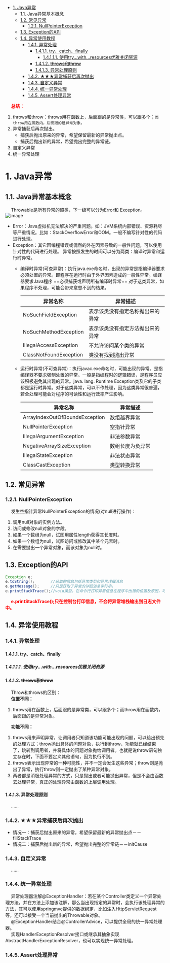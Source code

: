 

<!-- TOC -->

- [1. Java异常](#1-java异常)
    - [1.1. Java异常基本概念](#11-java异常基本概念)
    - [1.2. 常见异常](#12-常见异常)
        - [1.2.1. NullPointerException](#121-nullpointerexception)
    - [1.3. Exception的API](#13-exception的api)
    - [1.4. 异常使用教程](#14-异常使用教程)
        - [1.4.1. 异常处理](#141-异常处理)
            - [1.4.1.1. try、catch、finally](#1411-trycatchfinally)
                - [1.4.1.1.1. 使用try...with...resources优雅关闭资源](#14111-使用trywithresources优雅关闭资源)
            - [1.4.1.2. ~~throws和throw~~](#1412-throws和throw)
            - [1.4.1.3. 异常处理原则](#1413-异常处理原则)
        - [1.4.2. ★★★异常捕获后再次抛出](#142-★★★异常捕获后再次抛出)
        - [1.4.3. 自定义异常](#143-自定义异常)
        - [1.4.4. 统一异常处理](#144-统一异常处理)
        - [1.4.5. Assert处理异常](#145-assert处理异常)

<!-- /TOC -->

&emsp; **<font color = "red">总结：</font>**  
1. throws和throw：throws用在函数上，后面跟的是异常类，可以跟多个；`而throw用在函数内，后面跟的是异常对象。`  
2. 异常捕获后再次抛出。
    * 捕获后抛出原来的异常，希望保留最新的异常抛出点。
    * 捕获后抛出新的异常，希望抛出完整的异常链。  
3. 自定义异常
4. 统一异常处理


# 1. Java异常  
<!-- 
Assert处理异常
统一异常处理介绍及实战
https://www.jianshu.com/p/3f3d9e8d1efa
java断言assert初步使用：断言开启、断言使用
https://www.cnblogs.com/qiumingcheng/p/9506201.html
异常处理、请求失败处理
https://www.hangge.com/blog/cache/detail_2519.html
-->

## 1.1. Java异常基本概念  
&emsp; Throwable是所有异常的超类，下一级可以分为Error和 Exception。  
![image](https://gitee.com/wt1814/pic-host/raw/master/images/java/exception/exception-1.png)  
* Error：Java虚拟机无法解决的严重问题。如：JVM系统内部错误、资源耗尽等严重情况。比如：StackOverflowError和OOM。一般不编写针对性的代码进行处理。
* Exception：其它因编程错误或偶然的外在因素导致的一般性问题，可以使用针对性的代码进行处理。
异常按照发生的时间可以分为两类：编译时异常和运行时异常。  
    * 编译时异常(可查异常)：执行java.exe命名时，出现的异常是指编译器要求必须处置的异常。即程序在运行时由于外界因素造成的一般性异常。编译器要求Java程序  ==必须捕获或声明所有编译时异常== 对于这类异常，如果程序不处理，可能会带来意想不到的结果。  

        |异常名称|异常描述|
        |---|---|
        |NoSuchFieldException	|表示该类没有指定名称抛出来的异常|
        |NoSuchMethodException	|表示该类没有指定方法抛出来的异常|
        |IllegalAccessException	|不允许访问某个类的异常|
        |ClassNotFoundException	|类没有找到抛出异常|

    * 运行时异常(不可查异常)：执行javac.exe命名时，可能出现的异常。是指编译器不要求强制处置的异常。一般是指编程时的逻辑错误，是程序员应该积极避免其出现的异常。java. lang. Runtime Exception类及它的子类都是运行时异常。对于这类异常，可以不作处理，因为这类异常很普遍，若全处理可能会对程序的可读性和运行效率产生影响。  

        |异常名称|异常描述|
        |---|---|
        |ArrayIndexOutOfBoundsException	|数组越界异常|
        |NullPointerException	|空指针异常|
        |IllegalArgumentException	|非法参数异常|
        |NegativeArraySizeException	|数组长度为负异常|
        |IllegalStateException	|非法状态异常|
        |ClassCastException	|类型转换异常|

## 1.2. 常见异常  
### 1.2.1. NullPointerException  
&emsp; 发生空指针异常NullPointerException的情况(对null进行操作)：  
1. 调用null对象的实例方法。  
2. 访问或修改null对象的字段。  
3. 如果一个数组为null，试图用属性length获得其长度时。  
4. 如果一个数组为null，试图访问或修改其中某个元素时。  
5. 在需要抛出一个异常对象，而该对象为null时。  


## 1.3. Exception的API  

```java
Exception e; 
e.toString();       //获取的信息包括异常类型和异常详细消息
e.getMessage();     //只是获取了异常的详细消息字符串。
e.printStackTrace();//void类型，在命令行打印异常信息在程序中出错的位置及原因，可以输出整个调用流程。便于调试用。
```
&emsp; **<font color = "red">e.printStackTrace();只在控制台打印信息，不会将异常堆栈输出到日志文件中。</font>**  

## 1.4. 异常使用教程  
### 1.4.1. 异常处理  
#### 1.4.1.1. try、catch、finally  

##### 1.4.1.1.1. 使用try...with...resources优雅关闭资源  


#### 1.4.1.2. ~~throws和throw~~  
&emsp; Throw和throws的区别：  
&emsp; **位置不同：**  
1. throws用在函数上，后面跟的是异常类，可以跟多个；而throw用在函数内，后面跟的是异常对象。  

&emsp; **功能不同：**  
1. throws用来声明异常，让调用者只知道该功能可能出现的问题，可以给出预先的处理方式；throw抛出具体的问题对象，执行到throw，功能就已经结束了，跳转到调用者，并将具体的问题对象抛给调用者。也就是说throw语句独立存在时，下面不要定义其他语句，因为执行不到。  
2. throws表示出现异常的一种可能性，并不一定会发生这些异常；throw则是抛出了异常，执行throw则一定抛出了某种异常对象。  
3. 两者都是消极处理异常的方式，只是抛出或者可能抛出异常，但是不会由函数去处理异常，真正的处理异常由函数的上层调用处理。  

#### 1.4.1.3. 异常处理原则  
&emsp; ......


### 1.4.2. ★★★异常捕获后再次抛出
<!-- 
https://www.cnblogs.com/yangyunnb/p/6058411.html
-->

* 情况一：捕获后抛出原来的异常，希望保留最新的异常抛出点－－fillStackTrace  
* 情况二：捕获后抛出新的异常，希望抛出完整的异常链－－initCause  


### 1.4.3. 自定义异常 
&emsp; ......

### 1.4.4. 统一异常处理  
<!-- 

SpringBoot优雅的全局异常处理 
https://mp.weixin.qq.com/s/r_HjHi92owNwh5VULiaKcQ
-->

&emsp; 异常处理器注解@ExceptionHandler：若在某个Controller类定义一个异常处理方法，并在方法上添加该注解，那么当出现指定的异常时，会执行该处理异常的方法，其可以使用springmvc提供的数据绑定，比如注入HttpServletRequest等，还可以接受一个当前抛出的Throwable对象。  
&emsp; @ExceptionHandler结合@ControllerAdvice，可以提供全局的统一异常处理器。  
&emsp; 实现HandlerExceptionResolver接口或继承其抽象实现AbstractHandlerExceptionResolver，也可以实现统一异常处理。  

### 1.4.5. Assert处理异常  

